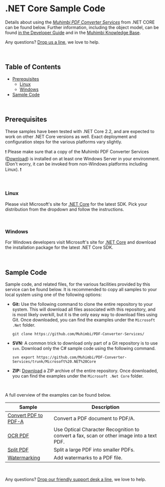 # .NET Core Sample Code
Details about using the *[Muhimbi PDF Converter Services](http://www.muhimbi.com/Products/PDF-Converter-Services/summary.aspx)* from .NET CORE can be found below. Further information, including the object model, can be found [in the Developer Guide](http://www.muhimbi.com/support/documentation/PDF-Converter-Services/User---Developer-Guide.aspx) and in the [Muhimbi Knowledge Base](https://support.muhimbi.com/hc/en-us/sections/206267927-PDF-Converter-Web-Service-Interface).

Any questions? [Drop us a line](http://www.muhimbi.com/contact.aspx), we love to help.

<br/>

## Table of Contents
- [Prerequisites](#Prerequisites)
  - [Linux](#Linux)
  - [Windows](#Windows)
- [Sample Code](#Sample-Code)

<br/>

## Prerequisites

These samples have been tested with .NET Core 2.2, and are expected to work on other .NET Core versions as well. Exact deployment and configuration steps for the various platforms vary slightly.

:exclamation:
Please make sure that a copy of the Muhimbi PDF Converter Services ([Download](http://www.muhimbi.com/Products/PDF-Converter-Services/Free-Trial.aspx)) is installed on at least one Windows Server in your environment. (Don't worry, it can be invoked from non-Windows platforms including Linux).
:exclamation:

<br/>

### Linux

Please visit Microsoft's site for [.NET Core](https://dotnet.microsoft.com/download/linux-package-manager/ubuntu18-04/sdk-current) for the latest SDK. Pick your distribution from the dropdown and follow the instructions.

<br/>

### Windows

For Windows developers visit Microsoft's site for [.NET Core](https://dotnet.microsoft.com/download) and download the installation package for the latest .NET Core SDK.

<br/>

## Sample Code

Sample code, and related files, for the various facilities provided by this service can be found below. It is recommended to copy all samples to your local system using one of the following options:

- **Git:** Use the following command to clone the entire repository to your system. This will download all files associated with this repository, and is most likely overkill, but it is the only easy way to download files using Git. Once downloaded, you can find the examples under the `Microsoft .Net` folder.<br>
   
     `git clone https://github.com/Muhimbi/PDF-Converter-Services/`

- **SVN:** A common trick to download only part of a Git repository  is to use `svn`. Download only the C# sample code using the following command.<br>

     `svn export https://github.com/Muhimbi/PDF-Converter-Services/trunk/Microsoft%20.NET%20Core`

- **ZIP:** [Download](https://github.com/Muhimbi/PDF-Converter-Services/zipball/master/) a ZIP archive of the entire repository. Once downloaded, you can find the examples under the `Microsoft .Net Core` folder.

<br/>

A full overview of the examples can be found below.

Sample								| Description
------------------------------------|---------------------------------------------------------
[Convert PDF to PDF-A](Convert%20PDF%20to%20PDF-A)	| Convert a PDF document to PDF/A.
[OCR PDF](OCR%20PDF/)								| Use Optical Character Recognition to convert a fax, scan or other image into a text PDF.
[Split PDF](Split%20PDF/)							| Split a large PDF into smaller PDFs.
[Watermarking](Watermarking/)					| Add watermarks to a PDF file.

<br/>

Any questions? [Drop our friendly support desk a line](http://www.muhimbi.com/contact.aspx), we love to help.

<br/>